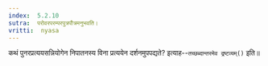```yaml
---
index:  5.2.10
sutra:  परोवरपरम्परपुत्रपौत्रमनुभवति।
vritti:  nyasa
---
```


कथं पुनरप्रत्ययसन्नियोगेन निपातनस्य विना प्रत्ययेन दर्शनमुपपद्यते? इत्याह--`तच्छब्दान्तरमेव द्रष्टव्यम्()` इति॥
